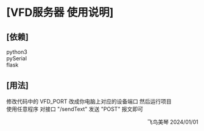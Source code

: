 # [VFD服务器 使用说明]

## [依赖]
python3 <br/>
pySerial <br/>
flask <br/>

## [用法]
修改代码中的 VFD_PORT 改成你电脑上对应的设备端口 然后运行项目<br/>
使用任意程序 对接口 "/sendText" 发送 "POST" 报文即可

<div align="right">飞鸟美琴 2024/01/01</div>
